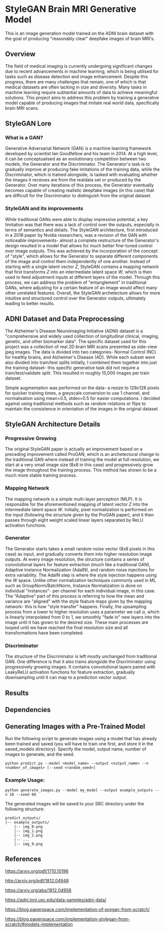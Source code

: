 # StyleGAN Brain MRI Generative Model
This is an image generation model trained on the ADNI brain dataset with the goal of producing "reasonably clear" deepfake images of brain MRI's.


## Overview
The field of medical imaging is currently undergoing significant changes due to recent advancements in machine learning, which is being utilised for tasks such as disease detection and image enhancement. Despite this progress, there are many challenges that remain, one of which is that medical datasets are often lacking in size and diversity. Many tasks in machine learning require subtantial amounts of data to achieve meaningful solutions. This project aims to address this problem by training a generative model capable of producing images that imitate real world data, specifically brain MRI scans.


## StyleGAN Lore

### What is a GAN?
Generative Adversarial Network (GAN) is a machine learning framework developed by scientist Ian Goodfellow and his team in 2014. At a high level, it can be conceptualised as an evolutionary competition between two models, the Generator and the Discriminator. The Generator's task is to gradually improve at producing fake imitations of the training data, while the Discriminator, which is trained alongside, is tasked with evaluating whether the images it receives are from the realdata set or produced by the Generator. Over many iterations of this process, the Generator eventually becomes capable of creating realistic deepfake images (in this case) that are difficult for the Discriminator to distinguish from the original dataset.

### StyleGAN and its improvements
While traditional GANs were able to display impressive potential, a key limitation was that there was a lack of control over the outputs, especially in terms of semantics and details. The StyleGAN architecture, first introduced in a 2018 paper by Nvidia researchers, was a revision of the GAN with noticeable improvements- almost a complete restructure of the Generator's design resulted in a model that allows for much better fine-tuned control over image outputs. This was achieved by the incorporation of the concept of "style", which allows for the Generator to separate different components of the image and control them independently of one another. Instead of starting with a single latent vector $Z$, StyleGAN contains a mapping network that first transforms $Z$ into an intermediate latent space $W$, which is then used to feed adjustment inputs at different layers of the model. Through this process, we can address the problem of "entanglement" in traditional GANs, where adjusting for a certain feature of an image would affect many other unrelated features. Overall, the StyleGAN archetecture allows for more intuitive and structured control over the Generator outputs, ultimately leading to better results.

## ADNI Dataset and Data Preprocessing
The Alzheimer's Disease Neuroimaging Initiative (ADNI) dataset is a "comprehensive and widely used collection of longitudinal clinical, imaging, genetic, and other biomarker data". The specific dataset used for this project was a collection of real 2D brain MRI scans presented as side-view jpeg images. The data is divided into two categories- Normal Control (NC) for healthy brains, and Alzheimer's Disease (AD). While each subset were also divided into train/test splits initially, I combined them together into just the training dataset- this specific generative task did not require a train/test/validate split. This resulted in roughly 15,000 images per train dataset.

Simple augmentation was performed on the data- a resize to 128x128 pixels for quicker training times, a greyscale conversion to use 1 channel, and normalisation using mean=0.5, stdev=0.5 for easier computations. I decided against using traditional methods such as random rotations or flips to maintain the consistence in orientation of the images in the original dataset.

## StyleGAN Architecture Details

### Progressive Growing
The original StyleGAN paper is actually an improvement based on a preceding improvement called ProGAN, which is an archetectural change to the traditional GAN where instead of training the model at full resolution, we start at a very small image size (8x8 in this case) and progressively grow the image throughout the training process. This method has shown to be a much more stable training process.

### Mapping Network
The mapping network is a simple multi-layer perceptron (MLP). It is responsible for the aforementioned mapping of latent vector $Z$ into the intermediate latent space $W$. Initially, pixel normalization is performed on the input (following the structure given by the ProGAN paper), and it then passes through eight weight scaled linear layers separated by ReLU activation functions.

### Generator
The Generator starts takes a small random noise vector (8x8 pixels in this case) as input, and gradually converts them into higher resolution image outputs. At every image resolution, the structure contains a series of convolutional layers for feature extraction (much like a traditional GAN), Adaptive Instance Normalization (AdaIN), and random noise injections for extra variability. The AdaIN step is where the style injection happens using the $W$ space. Unlike other normalization techniques commonly used in ML such as GroupNorm/BatchNorm, Instance Normalization is done on individual "instances"- per channel for each individual image, in this case. The "Adaptive" part of this process is referring to how the mean and variance are "aligned" with the style feature maps given by the mapping network- this is how "style transfer" happens. Finally, the upsampling process from a lower to higher resolution uses a parameter we call $\alpha$, which is linearly interpolated from 0 to 1, we smoothly "fade in" new layers into the image until it has grown to the desired size. These main processes are looped until we have reached the final resolution size and all transformations have been completed.

### Discriminator
The structure of the Discriminator is left mostly unchanged from traditional GAN. One difference is that it also trains alongside the Discriminator using progressively growing images. It contains convolutional layers paired with LeakyReLU activation functions for feature extraction, gradually downsampling until it can map to a prediction vector output.

## Results


## Dependencies

## Generating Images with a Pre-Trained Model
Run the following script to generate images using a model that has already been trained and saved (you will have to train one first, and store it in the saved_models directory). Specify the model, output name, number of images to generate, and the seed.

```
python predict.py --model <model_name> --output <output_name> --n <number_of_images> [--seed <random_seed>]
```

### Example Usage:

```
python generate_images.py --model my_model --output example_outputs --n 10 --seed 69
```

The generated images will be saved to your SRC directory under the following structure:
```
predict_outputs/
|-- example_outputs/
    |-- img_0.png
    |-- img_1.png
    |-- img_2.png
    |-- ...
    |-- img_9.png
```

## References
https://arxiv.org/pdf/1710.10196

http://arxiv.org/pdf/1812.04948

https://arxiv.org/abs/1912.04958

https://adni.loni.usc.edu/data-samples/adni-data/

https://blog.paperspace.com/implementation-of-progan-from-scratch/

https://blog.paperspace.com/implementation-stylegan-from-scratch/#models-implementation